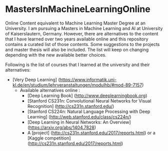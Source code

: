 # MastersInMachineLearningOnline
Online Content equivalent to Machine Learning Master Degree at an University. 
I am pursuing a Masters in Machine Learning and AI at University of Kaiserslautern, Germany. However, there are alternatives to the content that I have learned over two years available online and this repository contains a curated list of those contents. Some suggestions to the projects and master thesis will also be included. The list will keep on changing depending with the new available better choices.

Following is the list of courses that I learned at the university and their alternatives:

* [Very Deep Learning] (https://www.informatik.uni-kl.de/en/studium/lehrveranstaltungen/modulhb/#mod-89-7157)
  * Available alternatives online :
    * [Deep Learning Book] (http://www.deeplearningbook.org)
    * [Stanford CS231n: Convolutional Neural Networks for Visual Recognition] (http://cs231n.stanford.edu/)
    * [Stanford CS224n: Natural Language Processing with Deep Learning] (http://web.stanford.edu/class/cs224n/)
    * [Deep Learning in Neural Networks: An Overview] (https://arxiv.org/abs/1404.7828)
    * A [project] (http://cs231n.stanford.edu/2017/reports.html) or a [Kaggle competition] (http://cs231n.stanford.edu/2017/reports.html) 
